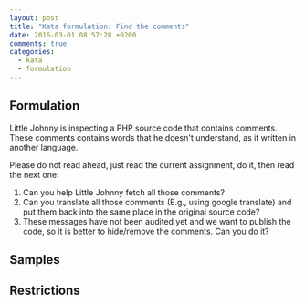 ```yaml
---
layout: post
title: "Kata formulation: Find the comments"
date: 2016-03-01 08:57:28 +0200
comments: true
categories:
  - kata
  - formulation
---
```


## Formulation

Little Johnny is inspecting a PHP source code that contains comments. These comments contains words that he doesn't understand, as it written in another language.

Please do not read ahead, just read the current assignment, do it, then read the next one:

  1. Can you help Little Johnny fetch all those comments?
  1. Can you translate all those comments (E.g., using google translate) and put them back into the same place in the original source code?
  1. These messages have not been audited yet and we want to publish the code, so it is better to hide/remove the comments. Can you do it?

## Samples

## Restrictions

